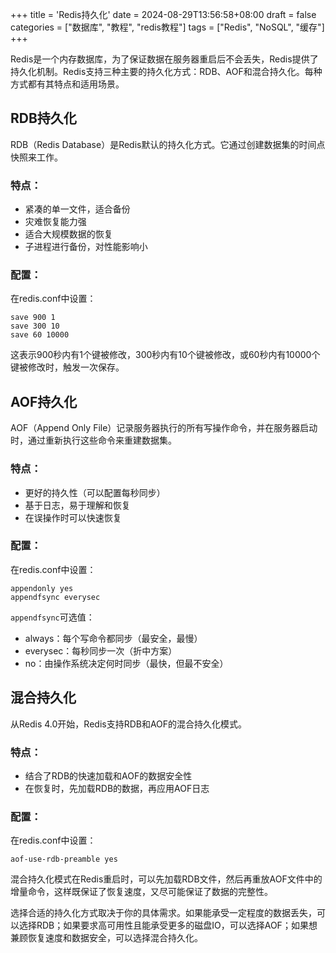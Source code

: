+++
title = 'Redis持久化'
date = 2024-08-29T13:56:58+08:00
draft = false
categories = ["数据库", "教程", "redis教程"]
tags = ["Redis", "NoSQL", "缓存"]
+++

Redis是一个内存数据库，为了保证数据在服务器重启后不会丢失，Redis提供了持久化机制。Redis支持三种主要的持久化方式：RDB、AOF和混合持久化。每种方式都有其特点和适用场景。

## RDB持久化

RDB（Redis Database）是Redis默认的持久化方式。它通过创建数据集的时间点快照来工作。

### 特点：
- 紧凑的单一文件，适合备份
- 灾难恢复能力强
- 适合大规模数据的恢复
- 子进程进行备份，对性能影响小

### 配置：
在redis.conf中设置：
```
save 900 1
save 300 10
save 60 10000
```

这表示900秒内有1个键被修改，300秒内有10个键被修改，或60秒内有10000个键被修改时，触发一次保存。

## AOF持久化

AOF（Append Only File）记录服务器执行的所有写操作命令，并在服务器启动时，通过重新执行这些命令来重建数据集。

### 特点：
- 更好的持久性（可以配置每秒同步）
- 基于日志，易于理解和恢复
- 在误操作时可以快速恢复

### 配置：
在redis.conf中设置：
```
appendonly yes
appendfsync everysec
```

`appendfsync`可选值：
- always：每个写命令都同步（最安全，最慢）
- everysec：每秒同步一次（折中方案）
- no：由操作系统决定何时同步（最快，但最不安全）

## 混合持久化

从Redis 4.0开始，Redis支持RDB和AOF的混合持久化模式。

### 特点：
- 结合了RDB的快速加载和AOF的数据安全性
- 在恢复时，先加载RDB的数据，再应用AOF日志

### 配置：
在redis.conf中设置：
```
aof-use-rdb-preamble yes
```

混合持久化模式在Redis重启时，可以先加载RDB文件，然后再重放AOF文件中的增量命令，这样既保证了恢复速度，又尽可能保证了数据的完整性。

选择合适的持久化方式取决于你的具体需求。如果能承受一定程度的数据丢失，可以选择RDB；如果要求高可用性且能承受更多的磁盘IO，可以选择AOF；如果想兼顾恢复速度和数据安全，可以选择混合持久化。
